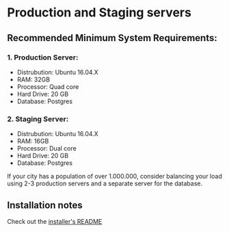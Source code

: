 # Production and Staging servers

## Recommended Minimum System Requirements:

### 1. Production Server:
  - Distrubution: Ubuntu 16.04.X
  - RAM: 32GB
  - Processor: Quad core
  - Hard Drive: 20 GB
  - Database: Postgres

### 2. Staging Server:
  - Distrubution: Ubuntu 16.04.X
  - RAM: 16GB
  - Processor: Dual core
  - Hard Drive: 20 GB
  - Database: Postgres

If your city has a population of over 1.000.000, consider balancing your load using 2-3 production servers and a separate server for the database.

## Installation notes
Check out the [installer's README](https://github.com/consul/installer)
